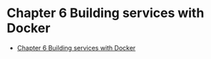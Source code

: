 # Chapter 6 Building services with Docker

- [Chapter 6 Building services with Docker](#chapter-6-building-services-with-docker)
